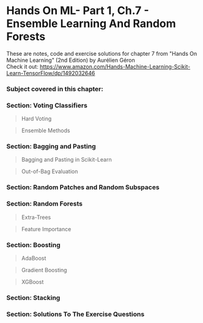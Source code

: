 # Hands On ML- Part 1, Ch.7 - Ensemble Learning And Random Forests

These are notes, code and exercise solutions for chapter 7 from "Hands On Machine Learning" (2nd Edition) by Aurélien Géron
<br>
Check it out: https://www.amazon.com/Hands-Machine-Learning-Scikit-Learn-TensorFlow/dp/1492032646

<h3>Subject covered in this chapter:</h3>

<h3>Section: Voting Classifiers</h3>
<blockquote>Hard Voting</blockquote>
<blockquote>Ensemble Methods</blockquote>

<h3>Section: Bagging and Pasting</h3>
<blockquote>Bagging and Pasting in Scikit-Learn</blockquote>
<blockquote>Out-of-Bag Evaluation</blockquote>

<h3>Section: Random Patches and Random Subspaces</h3>

<h3>Section: Random Forests</h3>
<blockquote>Extra-Trees</blockquote>
<blockquote>Feature Importance</blockquote>

<h3>Section: Boosting</h3>
<blockquote>AdaBoost</blockquote>
<blockquote>Gradient Boosting</blockquote>
<blockquote>XGBoost</blockquote>

<h3>Section: Stacking</h3>

<h3>Section: Solutions To The Exercise Questions</h3>
